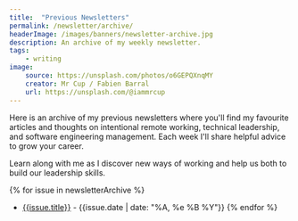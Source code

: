 ```yaml
---
title:  "Previous Newsletters"
permalink: /newsletter/archive/
headerImage: /images/banners/newsletter-archive.jpg
description: An archive of my weekly newsletter.
tags:
    - writing
image:
    source: https://unsplash.com/photos/o6GEPQXnqMY
    creator: Mr Cup / Fabien Barral
    url: https://unsplash.com/@iammrcup
---
```


Here is an archive of my previous newsletters where you'll find my favourite articles and thoughts on intentional remote working, technical leadership, and software engineering management. Each week I'll share helpful advice to grow your career.

Learn along with me as I discover new ways of working and help us both to build our leadership skills.

{% for issue in newsletterArchive %}
* [{{issue.title}}]({{issue.url}}) - {{issue.date | date: "%A, %e %B %Y"}}
{% endfor %}